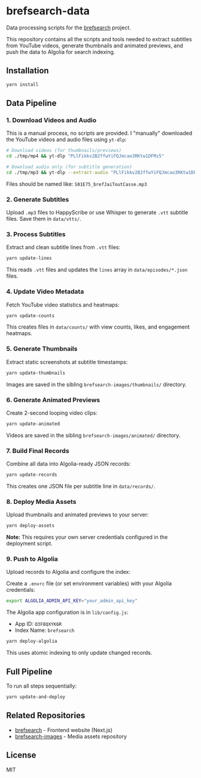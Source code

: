 # brefsearch-data

Data processing scripts for the [brefsearch](https://github.com/pixelastic/brefsearch) project.

This repository contains all the scripts and tools needed to extract subtitles
from YouTube videos, generate thumbnails and animated previews, and push the
data to Algolia for search indexing.

## Installation

```bash
yarn install
```

## Data Pipeline

### 1. Download Videos and Audio

This is a manual process, no scripts are provided. I "manually" downloaded the YouTube videos and audio files using `yt-dlp`:

```bash
# Download videos (for thumbnails/previews)
cd ./tmp/mp4 && yt-dlp "PLlFikkv2B2ffwYiFQJmcao3RKtw1DFMz5"

# Download audio only (for subtitle generation)
cd ./tmp/mp3 && yt-dlp --extract-audio "PLlFikkv2B2ffwYiFQJmcao3RKtw1DFMz5"
```

Files should be named like: `S01E75_brefJaiToutCasse.mp3`

### 2. Generate Subtitles

Upload `.mp3` files to HappyScribe or use Whisper to generate `.vtt` subtitle files. Save them in `data/vtts/`.

### 3. Process Subtitles

Extract and clean subtitle lines from `.vtt` files:

```bash
yarn update-lines
```

This reads `.vtt` files and updates the `lines` array in `data/episodes/*.json` files.

### 4. Update Video Metadata

Fetch YouTube video statistics and heatmaps:

```bash
yarn update-counts
```

This creates files in `data/counts/` with view counts, likes, and engagement heatmaps.

### 5. Generate Thumbnails

Extract static screenshots at subtitle timestamps:

```bash
yarn update-thumbnails
```

Images are saved in the sibling `brefsearch-images/thumbnails/` directory.

### 6. Generate Animated Previews

Create 2-second looping video clips:

```bash
yarn update-animated
```

Videos are saved in the sibling `brefsearch-images/animated/` directory.

### 7. Build Final Records

Combine all data into Algolia-ready JSON records:

```bash
yarn update-records
```

This creates one JSON file per subtitle line in `data/records/`.

### 8. Deploy Media Assets

Upload thumbnails and animated previews to your server:

```bash
yarn deploy-assets
```

**Note:** This requires your own server credentials configured in the deployment script.

### 9. Push to Algolia

Upload records to Algolia and configure the index:

Create a `.envrc` file (or set environment variables) with your Algolia credentials:

```bash
export ALGOLIA_ADMIN_API_KEY="your_admin_api_key"
```

The Algolia app configuration is in `lib/config.js`:
- App ID: `O3F8QXYK6R`
- Index Name: `brefsearch`

```bash
yarn deploy-algolia
```

This uses atomic indexing to only update changed records.

## Full Pipeline

To run all steps sequentially:

```bash
yarn update-and-deploy
```

## Related Repositories

- [brefsearch](https://github.com/pixelastic/brefsearch) - Frontend website (Next.js)
- [brefsearch-images](https://github.com/pixelastic/brefsearch-images) - Media assets repository

## License

MIT
